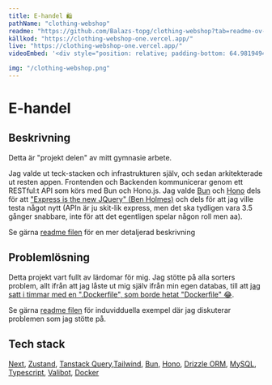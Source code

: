 ```yaml
---
title: E-handel 🛍️
pathName: "clothing-webshop"
readme: "https://github.com/Balazs-topg/clothing-webshop?tab=readme-ov-file#--clothing-webshop-%EF%B8%8F"
källkod: "https://clothing-webshop-one.vercel.app/"
live: "https://clothing-webshop-one.vercel.app/"
videoEmbed: '<div style="position: relative; padding-bottom: 64.98194945848375%; height: 0;"><iframe src="https://www.loom.com/embed/1732ebd9747940a68bd79ff6c3301aa9?sid=595f1ee1-f7fd-454f-982c-7ab086987456" frameborder="0" webkitallowfullscreen mozallowfullscreen allowfullscreen style="position: absolute; top: 0; left: 0; width: 100%; height: 100%;"></iframe></div>'

img: "/clothing-webshop.png"
---
```


# E-handel

## Beskrivning

Detta är "projekt delen" av mitt gymnasie arbete.

Jag valde ut teck-stacken och infrastrukturen själv, och sedan arkitekterade ut resten appen. Frontenden och Backenden kommunicerar genom ett RESTful:t API som körs med Bun och Hono.js. Jag valde [Bun](https://bun.sh/) och [Hono](https://hono.dev/) dels för att ["Express is the new JQuery" (Ben Holmes)](https://x.com/BHolmesDev/status/1679907011918430221?s=20) och dels för att jag ville testa något nytt (APIn är ju skit-lik express, men det ska tydligen vara 3.5 gånger snabbare, inte för att det egentligen spelar någon roll men aa).

Se gärna [readme filen](https://github.com/Balazs-topg/clothing-webshop?tab=readme-ov-file#--clothing-webshop-%EF%B8%8F) för en mer detaljerad beskrivning

## Problemlösning

Detta projekt vart fullt av lärdomar för mig. Jag stötte på alla sorters problem, allt ifrån att jag låste ut mig själv ifrån min egen databas, till att [jag satt i timmar med en ".Dockerfile", som borde hetat "Dockerfile" 😂](https://www.youtube.com/watch?v=D2_r4q2imnQ&ab_channel=GamingSoundFX).

Se gärna [readme filen](https://github.com/Balazs-topg/clothing-webshop?tab=readme-ov-file#--clothing-webshop-%EF%B8%8F) för induvidduella exempel där jag diskuterar problemen som jag stötte på.

## Tech stack

[Next](https://nextjs.org/), [Zustand](https://zustand-demo.pmnd.rs/), [Tanstack Query](https://tanstack.com/query/latest),[Tailwind](https://tailwindcss.com/), [Bun](https://bun.sh/), [Hono](https://hono.dev/), [Drizzle ORM](https://orm.drizzle.team/), [MySQL](https://www.mysql.com/), [Typescript](https://www.typescriptlang.org/), [Valibot](https://valibot.dev/), [Docker](https://www.docker.com/)
